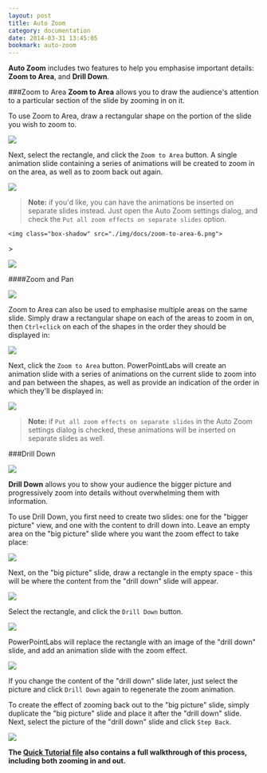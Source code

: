 ```yaml
---
layout: post
title: Auto Zoom
category: documentation
date: 2014-03-31 13:45:05
bookmark: auto-zoom
---
```


**Auto Zoom** includes two features to help you emphasise important details: **Zoom to Area**, and **Drill Down**.

###<a class="anchor-bookmark" id="zoom-to-area"></a>Zoom to Area
**Zoom to Area** allows you to draw the audience's attention to a particular section of the slide by zooming in on it.

To use Zoom to Area, draw a rectangular shape on the portion of the slide you wish to zoom to.

<p>
  <img class="box-shadow slide" src="./img/docs/zoom-to-area-1.png">
</p>

Next, select the rectangle, and click the `Zoom to Area` button. A single animation slide containing a series of animations will be created to zoom in on the area, as well as to zoom back out again.

<p>
  <img class="box-shadow slide" src="./img/docs/zoom-to-area-2.png">
</p>

> **Note:** if you'd like, you can have the animations be inserted on separate slides instead. Just open the Auto Zoom settings dialog, and check the `Put all zoom effects on separate slides` option.
> <p>
    <img class="box-shadow" src="./img/docs/zoom-to-area-6.png">
  </p>
> <p>
    <img class="box-shadow" src="./img/docs/zoom-to-area-7.png">
  </p>


####Zoom and Pan
<p>
  <img class="box-shadow slide" src="./img/docs/zoom-to-area-5.gif">
</p>

Zoom to Area can also be used to emphasise multiple areas on the same slide. Simply draw a rectangular shape on each of the areas to zoom in on, then `Ctrl+click` on each of the shapes in the order they should be displayed in:

<p>
  <img class="box-shadow slide" src="./img/docs/zoom-to-area-3.png">
</p>

Next, click the `Zoom to Area` button. PowerPointLabs will create an animation slide with a series of animations on the current slide to zoom into and pan between the shapes, as well as provide an indication of the order in which they'll be displayed in:

<p>
  <img class="box-shadow slide" src="./img/docs/zoom-to-area-4.png">
</p>

> **Note:** if `Put all zoom effects on separate slides` in the Auto Zoom settings dialog is checked, these animations will be inserted on separate slides as well.


###<a class="anchor-bookmark" id="drill-down"></a>Drill Down

<p>
  <img class="box-shadow slide" src="./img/docs/drill-down-1.gif" />
</p>

**Drill Down** allows you to show your audience the bigger picture and progressively zoom into details without overwhelming them with information.

To use Drill Down, you first need to create two slides: one for the "bigger picture" view, and one with the content to drill down into. Leave an empty area on the "big picture" slide where you want the zoom effect to take place:

![](./img/docs/drill-down-2.png)

Next, on the "big picture" slide, draw a rectangle in the empty space - this will be where the content from the "drill down" slide will appear.

![](./img/docs/drill-down-3.png)

Select the rectangle, and click the `Drill Down` button.

![](./img/docs/drill-down-4.png)

PowerPointLabs will replace the rectangle with an image of the "drill down" slide, and add an animation slide with the zoom effect.

![](./img/docs/drill-down-5.png)

If you change the content of the "drill down" slide later, just select the picture and click `Drill Down` again to regenerate the zoom animation.

To create the effect of zooming back out to the "big picture" slide, simply duplicate the "big picture" slide and place it after the "drill down" slide. Next, select the picture of the "drill down" slide and click `Step Back`.

![](./img/docs/drill-down-6.png)

**The [Quick Tutorial file](./samples/tutorial.pptx) also contains a full walkthrough of this process, including both zooming in and out.**


